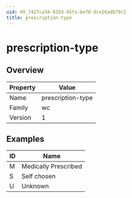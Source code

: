 ```yaml
---
uid: HV_7427ca34-832d-45fa-bef8-dce26adb79c2
title: prescription-type
---
```


# prescription-type

## Overview

Property|Value
---|--- 
Name|prescription-type 
Family|wc 
Version|1

## Examples

ID|Name
---|--- 
M|Medically Prescribed 
S|Self chosen 
U|Unknown